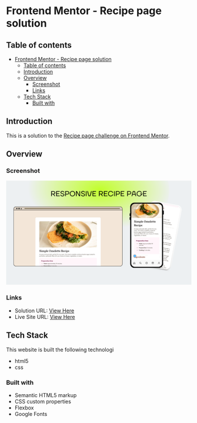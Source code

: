 # Frontend Mentor - Recipe page solution

## Table of contents

- [Frontend Mentor - Recipe page solution](#frontend-mentor---recipe-page-solution)
  - [Table of contents](#table-of-contents)
  - [Introduction](#introduction)
  - [Overview](#overview)
    - [Screenshot](#screenshot)
    - [Links](#links)
  - [Tech Stack](#tech-stack)
    - [Built with](#built-with)

## Introduction

This is a solution to the [Recipe page challenge on Frontend Mentor](https://www.frontendmentor.io/challenges/recipe-page-KiTsR8QQKm).

## Overview

### Screenshot

![Screenshot](./screenshot.png)

### Links

- Solution URL: [View Here](https://github.com/nsaaus/recipe-page)
- Live Site URL: [View Here](https://nsaaus.github.io/recipe-page/)

## Tech Stack

This website is built the following technologi

- html5
- css

### Built with

- Semantic HTML5 markup
- CSS custom properties
- Flexbox
- Google Fonts
